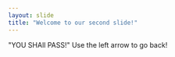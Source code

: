 ```yaml
---
layout: slide
title: "Welcome to our second slide!"
---
```

"YOU SHAll PASS!"
Use the left arrow to go back!
